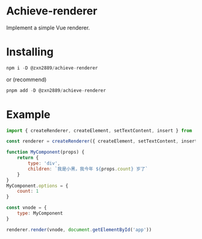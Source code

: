 # Achieve-renderer

Implement a simple Vue renderer.

# Installing
```js
npm i -D @zxn2889/achieve-renderer
```

or (recommend)

```js
pnpm add -D @zxn2889/achieve-renderer
```

# Example

```js
import { createRenderer, createElement, setTextContent, insert } from '@zxn2889/achieve-renderer'

const renderer = createRenderer({ createElement, setTextContent, insert })

function MyComponent(props) {
    return {
        type: 'div',
        children: `我是小黑，我今年 ${props.count} 岁了`
    }
}
MyComponent.options = {
    count: 1
}

const vnode = {
    type: MyComponent
}

renderer.render(vnode, document.getElementById('app'))
```